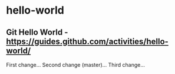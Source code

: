 # hello-world
Git Hello World - https://guides.github.com/activities/hello-world/
--
First change...
Second change (master)...
Third change...
